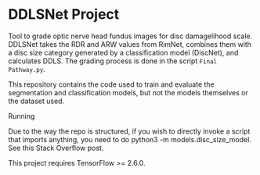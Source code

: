 # DDLSNet Project

Tool to grade optic nerve head fundus images for disc damagelihood scale. DDLSNet takes the RDR and ARW values from RimNet, 
combines them with a disc size category generated by a classification model (DiscNet), and calculates DDLS. The grading process is done in the script `Final Pathway.py`.

This repository contains the code used to train and evaluate the segmentation and classification models, but not the models themselves or the dataset used.

Running

Due to the way the repo is structured, if you wish to directly invoke a script that imports anything, you need to do python3 -m models.disc_size_model. See this Stack Overflow post.

This project requires TensorFlow >= 2.6.0.

